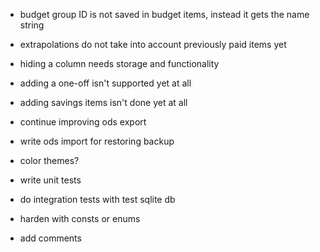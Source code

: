 - budget group ID is not saved in budget items, instead it gets the name string
- extrapolations do not take into account previously paid items yet
- hiding a column needs storage and functionality
- adding a one-off isn't supported yet at all
- adding savings items isn't done yet at all
- continue improving ods export
- write ods import for restoring backup
- color themes?

- write unit tests
- do integration tests with test sqlite db
- harden with consts or enums
- add comments
